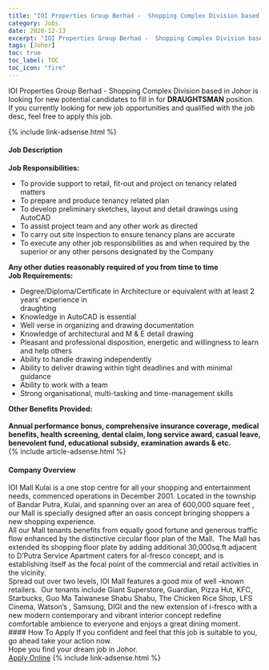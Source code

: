 ```yaml
---
title: "IOI Properties Group Berhad -  Shopping Complex Division based in Johor Vacancies DRAUGHTSMAN" 
category: Jobs 
date: 2020-12-13 
excerpt: "IOI Properties Group Berhad -  Shopping Complex Division based in Johor is currently looking for suitable person to fill in the DRAUGHTSMAN which positioned at Johor" 
tags: [Johor] 
toc: true 
toc_label: TOC 
toc_icon: "fire" 
--- 
```


<p>IOI Properties Group Berhad -  Shopping Complex Division based in Johor is looking for new potential candidates to fill in for <b>DRAUGHTSMAN</b> position. If you currently looking for new job opportunities and qualified with the job desc, feel free to apply this job.
</p>{% include link-adsense.html %} 
<div><div><div><h4>Job Description</h4></div></div><div><div><span><div><div><div><strong>Job Responsibilities:</strong></div><ul><li>To provide support to retail, fit-out and project on tenancy related matters</li><li>To prepare and produce tenancy related plan</li><li>To develop preliminary sketches, layout and detail drawings using AutoCAD</li><li>To assist project team and any other work as directed</li><li>To carry out site inspection to ensure tenancy plans are accurate</li><li>To execute any other job responsibilities as and when required by the superior or any other persons designated by the Company</li></ul><div><strong>Any other duties reasonably required of you from time to time</strong></div></div><div><strong>Job Requirements:</strong></div><ul><li>Degree/Diploma/Certificate in Architecture or equivalent with at least 2 years&#8217; experience in<br>draughting</li><li>Knowledge in AutoCAD is essential</li><li>Well verse in organizing and drawing documentation</li><li>Knowledge of architectural and M &amp; E detail drawing</li><li>Pleasant and professional disposition, energetic and willingness to learn and help others</li><li>Ability to handle drawing independently</li><li>Ability to deliver drawing within tight deadlines and with minimal guidance</li><li>Ability to work with a team</li><li>Strong organisational, multi-tasking and time-management skills</li></ul><div><strong>Other Benefits Provided:<br><br>Annual performance bonus, comprehensive insurance coverage, medical benefits, health screening, dental claim, long service award, casual leave, benevolent fund, educational subsidy, examination awards &amp; etc.&#160;</strong></div></div></span></div></div></div> 
{% include article-adsense.html %} 
<div><div><div><h4>Company Overview</h4></div></div><div><div><span><div><div>
	IOI Mall Kulai is a one stop centre for all your shopping and entertainment needs, commenced operations in December 2001. Located in the township of Bandar Putra, Kulai, and spanning over an area of 600,000 square feet , our Mall is specially designed after an oasis concept bringing shoppers a new shopping experience.</div>
<div>
	All our Mall tenants benefits from equally good fortune and generous traffic flow enhanced by the distinctive circular floor plan of the Mall.&#160; The Mall has extended its shopping floor plate by adding additional 30,000sq.ft adjacent to D&#8217;Putra Service Apartment caters for al-fresco concept, and is establishing itself as the focal point of the commercial and retail activities in the vicinity.</div>
<div>
	Spread out over two levels, IOI Mall features a good mix of well &#8211;known retailers.&#160; Our tenants include Giant Superstore, Guardian, Pizza Hut, KFC, Starbucks, Guo Ma Taiwanese Shabu Shabu, The Chicken Rice Shop, LFS Cinema, Watson&#8217;s , Samsung, DIGI and the new extension of i-fresco with a new modern contemporary and vibrant interior concept redefine comfortable ambience to everyone and enjoys a great dining moment.</div></div></span></div></div></div> 
#### How To Apply 
If you confident and feel that this job is suitable to you, go ahead take your action now. <br/> 
Hope you find your dream job in Johor. <br/> 
<a href="https://www.jobstreet.com.my/en/job/draughtsman-4436377?jobId=jobstreet-my-job-4436377&sectionRank=30&token=0~8466e0ce-98dd-44d8-856f-912af2e877dc&fr=SRP%20View%20In%20New%20Ta" class="btn btn--info" target="_blank" rel="nofollow noopenner">Apply Online</a> 
{% include link-adsense.html %} 